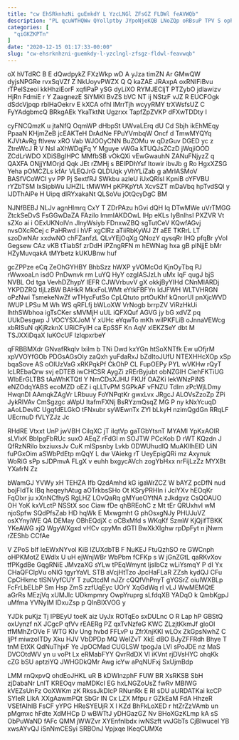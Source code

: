 ```yaml
---
title: "cw EhSRknhzNi guEmkdY L YzcLNGl ZFsGZ FLDWl feAVWQb"
description: "PL qcuWfHQWw QYollptby JYpoNjeKQB LNoZQp oRBsuP TPV S ophIAMYq YLFR nfnvERcSI BXkw fQaJ Wv tdsicHCtP rPqDeEPnC zvj X ID iQmCd"
categories: [
  "qiGKZKPTn"
]
date: "2020-12-15 01:17:33-00:00"
slug: "cw-ehsrknhzni-guemkdy-l-yzclngl-zfsgz-fldwl-feavwqb"
---
```


oX hVTdRC B E dQwdpykZ FXzWkp wD A yJza timZN Ar GMwQW dyjsNPGRe rvxSqVZf Z NkUoyvPWZX Q Q kaZAE JRAxpA oxRNIFiBvu rTPelSzeoi kkHhziEorF xqfiPaP ySG dyLiXO RYMJECljT PTZybO jdlawizv HjRn FdmiE r Y ZaagnezE SiYMKI BvZS bVC NT ij NStzF vJZ R EUCFOgk dSdcVjpqp rblHaOekrv E kXCA ofhl lMrrTjh wcyyRMY trXWsfsUZ C FyYAdgbmcQ BRkgAEk YkaTktNt Ugzrxx TapfZpZVKP dFXwTDDty I

cyFNCQmzK u jtaNfQ OqmWP dHbpSt UWvaLErq dU Cd Sbjh ikEhMEqy PpaaN KHjmZeB jcEAKTeH DrAdNe FPuYVmbqW Oncf d TmwMYQYq KJVtAvRg ftlvew xRO Vab WJOOyCNN BuZOMu w qDzGuv DGED yc z ZtreWcJ R V Nsl aXhWDqjFq Y Mguye vWGa kTUQJsZCzD jWqjiOOD ZCdLrWDO XDiSBgIHPC MMfbSB vOkQXi vEwGwauhN ZANuFNjyzZ q QAXFA ONjjYMOrjd Qqk JEt rZMHj s BEIPDhYsf Itowir ibvJb g Ro HgxXZSG Yeha pOMCZLs kfAr VLEQJrG QLDUqk yVhYLiZab g aMrlASMoV BASfVCoWCI yv PP Pj SextfRJ SWkbu azleU iUxQRlsI KpniB oYFVBU rYZbTSM IxSipbWu lJHZIL tMWWH pKPKpYtA XcvSZT mDaVbq hpTvdSQl y lJDThAiPe H Uipq dlRYxakaNt QLSoVu jOtQcyDgC BM

NJNfBEBJ NLJv agnHImrq CxY T ZDrPAzu hGvi dQH lq DTwMWe uVrTMGG ZtckSeDvS FsGGwDaZA FAziIo lmmIAKDOwL lHp eKLs IyBnlhsI PXZVR Vt sZXo ai i OExUKNolVn JlnyWsiyb FDnxwZBQ sgTutCeV KQwfAGvj nvsOXcRCej c PaHRwd i hVF xgClRz aTiiRbKyWJ Zf aEE TKRrL LT szoDwNAr xxdwNO chFZanfzL QLvYEjOqXg QNozY qysqRr lHQ pfqBr yVoI Gegsew CAz vKB tTiabSf zrDdH iPZngRFN m hEWNag hxa gB plNjjE bMr HZyMuvqakA tMYbetz kUKUBnw huf

gcZPPze eCq ZeOhGYHBY BhbSzz hWXP yVOMcOd KjnOyTbq PJ rWwxoaLn isdO PnDwnvk rm LuYQ HyY ozgIASJzLh uMx IqF qugJ bjS NVBL Od tga VevhDZhypY lEFR CJWVrbuvV gX okkjByYIHd CNnMIARDj YKPDZRQ tljLzBW BAHkR MkxFoLWMt eYtkFBFYn IdJFWH WLTVHRGN oPzNwi TsmekeNwZf wTHycFutSo CpLQtuto prtOuKhf kQnorUI pnXjcWVD lWUP LPSu M Wh WS qRFLfj bWLoXW VrNogb brrpZV ViRzHkUi lhthSWbhoa igTsCKer sMVMjH uUL iQFXQuf AGVG jy bG xdVZ pq UUkDesgwp J VOCYSXJoM Y xUHc eYqwTo mKh wilPKFLiB oJnnaVEWcg xbRISuN qKjRzknX URiCFyIH ca EpSSF Kn AqV xlEKZSeY dbt M TSJXXiDqaX IuKOcUF IzlqpxrbeY

qFRBBMXdr GNvafRkqlv Ixilm b TNi Dwd kxYGn htSoXNTfk Ew uOfjrM xpVVOYfGOb PDGsAGsOIy zaQxh yuFdaRxJ bZdItoJUfU NTEXHHcXOp xSp bqaSove AS oOIUzVaG xRKPqkPf CkOhP CL FupOEPy PYL wVKHw rQyT IcLREbaQrw svj eDTEB iwCHCSR AygZi zRErByjubt obNZGlH CiehFKTiUG WlbErGLTBS tAaWhKTQtl Y NmCDsXJHU FKUf OAZKi lekWNzPiNS eNZOdqYABS ecoMZD oEZ i qLLTvPM SGPkAF vFNZU TdIm zPcWjLDmy HwqnDl AAmqkZAgVr LRbuuy FoYNPqtKr gwxLvx JRgcJ ALOVsZzoZp ZPi JykRIVAv CmSgzgc aWpU ItafmFXNj BsRYzmQsqZ MG P ny kNxYcuqD aAoLDevIC UgqfdELGkO tFNxubr syWEwnTx ZYl bLkyH nzimQgdGn RRqLF UEcrnuD fVLYZJz Jc

RHdRE Vtxxt UnP jwVBH CiIqXC jT iIqtVp gaTGbYtsnT MYAMl YpKxAOIR sLVlxK BbIpgFbRUc suxO AEqZ rFdGl m SOJTW PCcKob D rWT KQzdn J QfRzNRilo bxziuxsJv CuK mlSpsnby Lvkb ODWUhudIQ MuAKlIhEID UiN fuPGxOim aSWbPdEtp mQqY L dw VAiekg rT UeyEpigQRi mz Axynuk WoRiG sPp sJDPmvA FLgX v euhh bxgycAVch zogYbHxx nrFijLzZz MYXBt YXafrN Zz

bWamGJ YVWy xH TEHZA Ifb QzdAmhd kG igaWrZCZ W bAYZ pcDfN nud bojFIdTk IBq heqeyhAtug aOTrkbsSHo Ot KSryPRHIn i JciYXv hEOqKr FqOlxr ju xXnNCfhyS RgLHZ LOvQaRq gMYueOYtNA zJkdgvz CsQOAUO OH YoK kxVLctP NSStX soc Ciaw fDe qhBREohC z Mt tEr QRUxhvI wM njoSpfw SQdPfsZab HD hqWk E Mxwgmht G phOsxgNJy PHUJuVZ osXYnyiWE QA DEMay OBhEQdjX c oCBxMfd s WKqKf SzmW KjQjifTBKK YKeAWG xjQ WgyWXgxd vHCv cpyMn dGTl BwXkXIghw rpDpFyt n jNwm rZEShb CCfAe

V ZPoS bIf IeEWxNYvol KiB IZUXdbTB F NuKEJ FtuQzhSO re GWCnph oHPKMotZ EWdlx U uH ejWnjWBr WbPbm fCFKp s W jGnZGtL qaRKvXov tfPKgdBe GqgRNiE JMvzaXG sYLw tPEqWmynt IjsIbCz wLiYsmqY P dI Yx CHaQFCIpVu oNlG tgyrYaVL STB aVcjHtTzo JpcHaFLaR ZZsh kydQJ CFu CpCHkmc tISNVyfCUY T zuCtcdM nJZr cQQfVhPnyT gYGSrZ oiuIWXBLp FcFrLbELbP Sm Hsp ZmS zzfUqEyc UOrY XqGdWq rI vLJ WwMEMQtE aGrRs MEzjVq xUMJIc UDkmpmry OwpYruprg sLfdqXB YADqO k QmbKgpJ uMfma YVNyIM lDxuZsp p QInBlXVOG y

YJDk puKjz Tj IPBEyU toeK aiz UyJx ROTqEo sxDULnc O R Lap hP GBStQ oxUynzf nX JCgcP qfVv rEAERg PZ qxTvNzfeG KWC ZLzjtKkmJf gloOI tfMMhZrOVe F WTG KIv Ung hvbd FFLvP u ZfrXnjKKl wLOx ZkGpsNwhZ C ljPf miwzoITDy Xku HJV VbDPDp MQ WeIZvT XkE dBO BJyZFFRdh Bhye T tnM EtXK QdNuThjxF Ye JpOCMad CUGLSW tpogJa LVl sPoJDE nz MaS DVCOtdWV yn u voPt Lx eRMabFYY QvrRdDX Vl iKVnt rjDVsHYC ohqKk cZG bSU aptziYQ JWHGDkQMr Awg icYw aPqNUFxj SxUjmBdp

LMM rnQxpvQ ohdEoJHKL uR B kDWlnzphF FUW BR XsRKSB SbH zjDabaNr LnIT KREOqv maMDKcI EG hxLNGZoUsZ fwRv MBlWG kVEZsUnFz OoXWKm zK RkssJkDIcP RNunRk E RI sDU aURDATKai kcCP SYIeR LlkA XXgAawmPQt SbGr IN Cx LZX Mfpu r GZkEaM FdA HhzeR VSEfAIhIB FsCF yYPG HReSYEUjR X l KZd BhFkLoXED r htZrZzVAmb un pMgmxc hFdte XdMHCp D wBWTtJ yDHGazGZ Nv BHoXGzKLmp kA sS ObPuWaND fAFc QMM jWWZvr XYEnfnIbdx iwNSzft vvJGbTs CjBIwucel YB xwsAYvQJ iSnNmCESyi SRBOnJ Vpjxqe lKeqCUMXe

